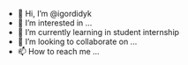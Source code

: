 - 👋 Hi, I’m @igordidyk
- 👀 I’m interested in ...
- 🌱 I’m currently learning in student internship
- 💞️ I’m looking to collaborate on ...
- 📫 How to reach me ...

<!---
igordidyk/igordidyk is a ✨ special ✨ repository because its `README.md` (this file) appears on your GitHub profile.
You can click the Preview link to take a look at your changes.
--->
